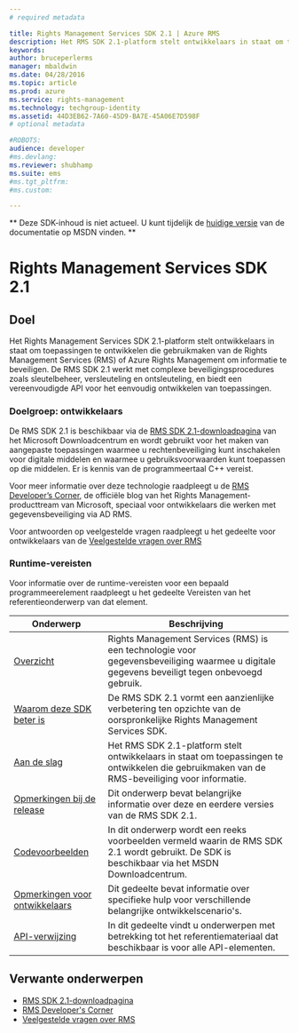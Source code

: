 ```yaml
---
# required metadata

title: Rights Management Services SDK 2.1 | Azure RMS
description: Het RMS SDK 2.1-platform stelt ontwikkelaars in staat om toepassingen te ontwikkelen die gebruikmaken van RMS of Azure RMS om informatie te beveiligen.
keywords:
author: bruceperlerms
manager: mbaldwin
ms.date: 04/28/2016
ms.topic: article
ms.prod: azure
ms.service: rights-management
ms.technology: techgroup-identity
ms.assetid: 44D3EB62-7A60-45D9-BA7E-45A06E7D598F
# optional metadata

#ROBOTS:
audience: developer
#ms.devlang:
ms.reviewer: shubhamp
ms.suite: ems
#ms.tgt_pltfrm:
#ms.custom:

---
```

** Deze SDK-inhoud is niet actueel. U kunt tijdelijk de [huidige versie](https://msdn.microsoft.com/library/windows/desktop/hh535290(v=vs.85).aspx) van de documentatie op MSDN vinden. **
# Rights Management Services SDK 2.1

## Doel

Het Rights Management Services SDK 2.1-platform stelt ontwikkelaars in staat om toepassingen te ontwikkelen die gebruikmaken van de Rights Management Services (RMS) of Azure Rights Management om informatie te beveiligen. De RMS SDK 2.1 werkt met complexe beveiligingsprocedures zoals sleutelbeheer, versleuteling en ontsleuteling, en biedt een vereenvoudigde API voor het eenvoudig ontwikkelen van toepassingen.

### Doelgroep: ontwikkelaars

De RMS SDK 2.1 is beschikbaar via de [RMS SDK 2.1-downloadpagina](http://www.microsoft.com/en-us/download/details.aspx?id=38397) van het Microsoft Downloadcentrum en wordt gebruikt voor het maken van aangepaste toepassingen waarmee u rechtenbeveiliging kunt inschakelen voor digitale middelen en waarmee u gebruiksvoorwaarden kunt toepassen op die middelen. Er is kennis van de programmeertaal C++ vereist.

Voor meer informatie over deze technologie raadpleegt u de [RMS Developer’s Corner](http://blogs.msdn.com/b/rms/archive/2012/05/31/official-release-of-ad-rms-sdk-2-0-and-ad-rms-client-2-0.aspx), de officiële blog van het Rights Management-producttream van Microsoft, speciaal voor ontwikkelaars die werken met gegevensbeveiliging via AD RMS.

Voor antwoorden op veelgestelde vragen raadpleegt u het gedeelte voor ontwikkelaars van de [Veelgestelde vragen over RMS](http://aka.ms/adrmsfaq )

### Runtime-vereisten

Voor informatie over de runtime-vereisten voor een bepaald programmeerelement raadpleegt u het gedeelte Vereisten van het referentieonderwerp van dat element.

|Onderwerp|Beschrijving|
|-----|--------|
|[Overzicht](ad-rms-overview.md)|Rights Management Services (RMS) is een technologie voor gegevensbeveiliging waarmee u digitale gegevens beveiligt tegen onbevoegd gebruik.|
|[Waarom deze SDK beter is](differences-between-ad-rms-and-ad-rms-2-0.md)|De RMS SDK 2.1 vormt een aanzienlijke verbetering ten opzichte van de oorspronkelijke Rights Management Services SDK.|
|[Aan de slag](getting-started-with-ad-rms-2-0.md)|Het RMS SDK 2.1-platform stelt ontwikkelaars in staat om toepassingen te ontwikkelen die gebruikmaken van de RMS-beveiliging voor informatie.|
|[Opmerkingen bij de release](release-notes-rtm.md)|Dit onderwerp bevat belangrijke informatie over deze en eerdere versies van de RMS SDK 2.1.|
|[Codevoorbeelden](samples.md)|In dit onderwerp wordt een reeks voorbeelden vermeld waarin de RMS SDK 2.1 wordt gebruikt. De SDK is beschikbaar via het MSDN Downloadcentrum.|
|[Opmerkingen voor ontwikkelaars](developer-notes.md)|Dit gedeelte bevat informatie over specifieke hulp voor verschillende belangrijke ontwikkelscenario's.|
|[API-verwijzing](/rights-management/sdk/2.1/api/win/constants)|In dit gedeelte vindt u onderwerpen met betrekking tot het referentiemateriaal dat beschikbaar is voor alle API-elementen.|

 

## Verwante onderwerpen

* [RMS SDK 2.1-downloadpagina](http://www.microsoft.com/en-us/download/details.aspx?id=38397)
* [RMS Developer's Corner](http://blogs.msdn.com/b/rms/archive/2012/05/31/official-release-of-ad-rms-sdk-2-0-and-ad-rms-client-2-0.aspx)
* [Veelgestelde vragen over RMS](http://aka.ms/adrmsfaq )
 

 


<!--HONumber=Jun16_HO2-->


